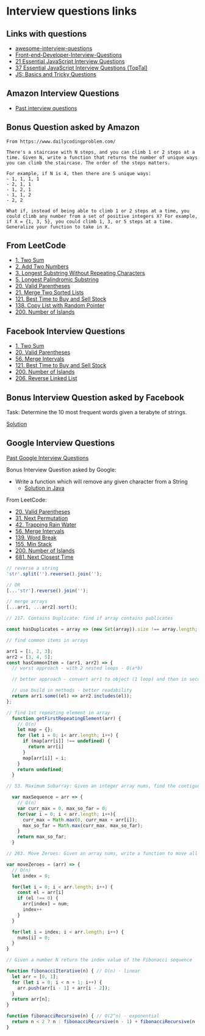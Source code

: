 # Interview questions links

## Links with questions

- [awesome-interview-questions](https://github.com/MaximAbramchuck/awesome-interview-questions)
- [Front-end-Developer-Interview-Questions](https://github.com/h5bp/Front-end-Developer-Interview-Questions)
- [21 Essential JavaScript Interview Questions](https://www.codementor.io/@nihantanu/21-essential-javascript-tech-interview-practice-questions-answers-du107p62z)
- [37 Essential JavaScript Interview Questions (TopTal)](https://www.toptal.com/javascript/interview-questions)
- [JS: Basics and Tricky Questions](http://www.thatjsdude.com/interview/js2.html)

## Amazon Interview Questions

- [Past interview questions](https://www.glassdoor.ca/Interview/Amazon-Software-Development-Engineer-Interview-Questions-EI_IE6036.0,6_KO7,36.htm)

## Bonus Question asked by Amazon

    From https://www.dailycodingproblem.com/

    There's a staircase with N steps, and you can climb 1 or 2 steps at a time. Given N, write a function that returns the number of unique ways you can climb the staircase. The order of the steps matters.

    For example, if N is 4, then there are 5 unique ways:
    - 1, 1, 1, 1
    - 2, 1, 1
    - 1, 2, 1
    - 1, 1, 2
    - 2, 2

    What if, instead of being able to climb 1 or 2 steps at a time, you could climb any number from a set of positive integers X? For example, if X = {1, 3, 5}, you could climb 1, 3, or 5 steps at a time. Generalize your function to take in X.

## From LeetCode

- [1. Two Sum](https://leetcode.com/problems/two-sum/)
- [2. Add Two Numbers](https://leetcode.com/problems/add-two-numbers/)
- [3. Longest Substring Without Repeating Characters](https://leetcode.com/problems/longest-substring-without-repeating-characters/)
- [5. Longest Palindromic Substring](https://leetcode.com/problems/longest-palindromic-substring/)
- [20. Valid Parentheses](https://leetcode.com/problems/valid-parentheses/)
- [21. Merge Two Sorted Lists](https://leetcode.com/problems/merge-two-sorted-lists/)
- [121. Best Time to Buy and Sell Stock](https://leetcode.com/problems/best-time-to-buy-and-sell-stock/)
- [138. Copy List with Random Pointer](https://leetcode.com/problems/copy-list-with-random-pointer/)
- [200. Number of Islands](https://leetcode.com/problems/number-of-islands/)

## Facebook Interview Questions

- [1. Two Sum](https://leetcode.com/problems/two-sum/)
- [20. Valid Parentheses](https://leetcode.com/problems/valid-parentheses/)
- [56. Merge Intervals](https://leetcode.com/problems/merge-intervals/)
- [121. Best Time to Buy and Sell Stock](https://leetcode.com/problems/best-time-to-buy-and-sell-stock/)
- [200. Number of Islands](https://leetcode.com/problems/number-of-islands/)
- [206. Reverse Linked List](https://leetcode.com/problems/reverse-linked-list/)

## Bonus Interview Question asked by Facebook

Task: Determine the 10 most frequent words given a terabyte of strings.

[Solution](https://stackoverflow.com/questions/12525455/most-frequent-words-in-a-terabyte-of-data)

## Google Interview Questions

[Past Google Interview Questions](https://www.careercup.com/page?pid=google-interview-questions)

Bonus Interview Question asked by Google:

- Write a function which will remove any given character from a String
  - [Solution in Java](http://javarevisited.blogspot.sg/2015/04/how-to-remove-given-character-from.html)

From LeetCode:

- [20. Valid Parentheses](https://leetcode.com/problems/valid-parentheses/)
- [31. Next Permutation](https://leetcode.com/problems/next-permutation/)
- [42. Trapping Rain Water](https://leetcode.com/problems/trapping-rain-water/)
- [56. Merge Intervals](https://leetcode.com/problems/merge-intervals/)
- [139. Word Break](https://leetcode.com/problems/word-break/)
- [155. Min Stack](https://leetcode.com/problems/min-stack/)
- [200. Number of Islands](https://leetcode.com/problems/number-of-islands/)
- [681. Next Closest Time](https://leetcode.com/problems/next-closest-time/)

```js
// reverse a string
'str'.split('').reverse().join('');

// OR
[...'str'].reverse().join('');
```

```js
// merge arrays
[...arr1, ...arr2].sort();
```

```js
// 217. Contains Duplicate: find if array contains publicates

const hasDuplicates = array => (new Set(array)).size !== array.length;
```

```js
// find common items in arrays

arr1 = [1, 2, 3];
arr2 = [3, 4, 5];
const hasCommonItem = (arr1, arr2) => {
  // worst approach - with 2 nested loops - O(a*b)

  // better approach - convert arr1 to object (1 loop) and then in second loop check if arr2 contains any prop from that object. O(a+b)

  // use build in methods - better readability
  return arr1.some((el) => arr2.includes(el));
};
```

```js
// find 1st repeating element in array
  function getFirstRepeatingElement(arr) {
    // O(n)
    let map = {};
    for (let i = 0; i< arr.length; i++) {
      if (map[arr[i]] !== undefined) {
        return arr[i]
      }
      map[arr[i]] = i;
    }
    return undefined;
  }
```

```js
// 53. Maximum Subarray: Given an integer array nums, find the contiguous subarray (containing at least one number) which has the largest sum and return its sum.

  var maxSequence = arr => {
    // O(n)
    var curr_max = 0, max_so_far = 0;
    for(var i = 0; i < arr.length; i++){
      curr_max = Math.max(0, curr_max + arr[i]);
      max_so_far = Math.max(curr_max, max_so_far);
    }
    return max_so_far;
  }
```

```js
// 283. Move Zeroes: Given an array nums, write a function to move all 0's to the end of it while maintaining the relative order of the non-zero elements. Do it without copying array.

var moveZeroes = (arr) => {
  // O(n)
  let index = 0;

  for(let i = 0; i < arr.length; i++) {
    const el = arr[i]
    if (el !== 0) {
      arr[index] = num;
      index++
    }
  }

  for(let i = index; i < arr.length; i++) {
    nums[i] = 0;
  }
}

```

```js
// Given a number N return the index value of the Fibonacci sequence

function fibonacciIterative(n) { // O(n) - linear
  let arr = [0, 1];
  for (let i = 0; i < n + 1; i++) {
    arr.push(arr[i - 1] + arr[i - 2]);
  }
  return arr[n];
}

function fibonacciRecursive(n) { // O(2^n) - exponential
  return n < 2 ? n : fibonacciRecursive(n - 1) + fibonacciRecursive(n - 2);
}
```
